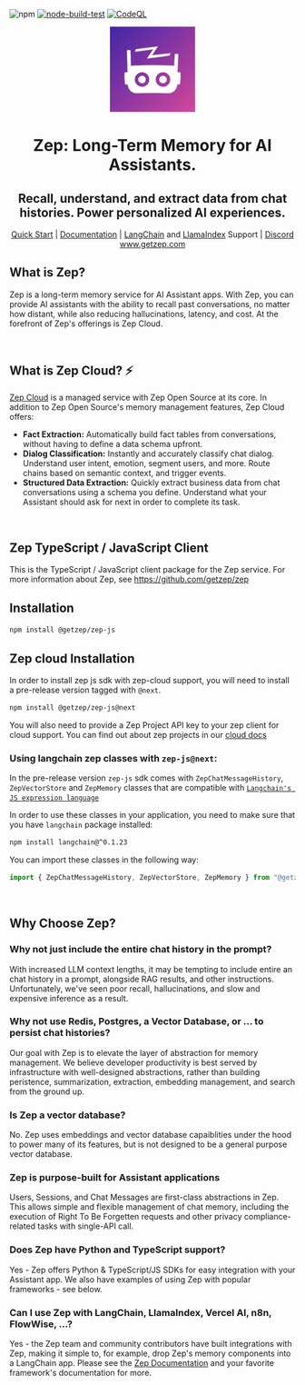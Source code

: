 ![npm](https://img.shields.io/npm/dw/%40getzep/zep-js) [![node-build-test](https://github.com/getzep/zep-js/actions/workflows/node-build-test.yml/badge.svg)](https://github.com/getzep/zep-js/actions/workflows/node-build-test.yml) [![CodeQL](https://github.com/getzep/zep-js/actions/workflows/github-code-scanning/codeql/badge.svg)](https://github.com/getzep/zep-js/actions/workflows/github-code-scanning/codeql)

<p align="center">
  <a href="https://www.getzep.com/">
    <img src="https://raw.githubusercontent.com/getzep/zep/main/assets/zep-logo-icon-gradient-rgb.svg" width="150" alt="Zep Logo">
  </a>
</p>

<h1 align="center">
Zep: Long-Term Memory for ‍AI Assistants.
</h1>
<h2 align="center">Recall, understand, and extract data from chat histories. Power personalized AI experiences.</h2>

<p align="center">
<a href="https://docs.getzep.com/deployment/quickstart/">Quick Start</a> | 
<a href="https://docs.getzep.com/">Documentation</a> | 
<a href="https://docs.getzep.com/sdk/langchain/">LangChain</a> and 
<a href="https://docs.getzep.com/sdk/llamaindex/">LlamaIndex</a> Support | 
<a href="https://discord.gg/W8Kw6bsgXQ">Discord</a><br />
<a href="https://www.getzep.com">www.getzep.com</a>
</p>


## What is Zep?
Zep is a long-term memory service for AI Assistant apps. With Zep, you can provide AI assistants with the ability to recall past conversations, no matter how distant, while also reducing hallucinations, latency, and cost. At the forefront of Zep's offerings is Zep Cloud.

<br>

## What is Zep Cloud? ⚡️ 

[Zep Cloud](https://www.getzep.com/) is a managed service with Zep Open Source at its core. In addition to Zep Open Source's memory management features, Zep Cloud offers:
- **Fact Extraction:** Automatically build fact tables from conversations, without having to define a data schema upfront.
- **Dialog Classification:** Instantly and accurately classify chat dialog. Understand user intent, emotion, segment users, and more. Route chains based on semantic context, and trigger events. 
- **Structured Data Extraction:** Quickly extract business data from chat conversations using a schema you define. Understand what your Assistant should ask for next in order to complete its task.


<br>

## Zep TypeScript / JavaScript Client

This is the TypeScript / JavaScript client package for the Zep service. For more information about Zep, see https://github.com/getzep/zep

## Installation

```bash
npm install @getzep/zep-js
```

## Zep cloud Installation
In order to install zep js sdk with zep-cloud support, you will need to install
a pre-release version tagged with `@next`.

```bash
npm install @getzep/zep-js@next
```

You will also need to provide a Zep Project API key to your zep client for cloud support.
You can find out about zep projects in our [cloud docs](https://help.getzep.com/projects.html)

### Using langchain zep classes with `zep-js@next`:
In the pre-release version `zep-js` sdk comes with `ZepChatMessageHistory`, `ZepVectorStore` and `ZepMemory`
classes that are compatible with [`Langchain's JS expression language`](https://js.langchain.com/docs/expression_language/)

In order to use these classes in your application, you need to make sure that you have 
`langchain` package installed:

```bash
npm install langchain@^0.1.23
```

You can import these classes in the following way:

```typescript
import { ZepChatMessageHistory, ZepVectorStore, ZepMemory } from "@getzep/zep-js/langchain"
```

<br>

## Why Choose Zep?

### Why not just include the entire chat history in the prompt? 

With increased LLM context lengths, it may be tempting to include entire an chat history in a prompt, alongside RAG results, and other instructions. Unfortunately, we've seen poor recall, hallucinations, and slow and expensive inference as a result. 

### Why not use Redis, Postgres, a Vector Database, or ... to persist chat histories?

Our goal with Zep is to elevate the layer of abstraction for memory management. We believe developer productivity is best served by infrastructure with well-designed abstractions, rather than building peristence, summarization, extraction, embedding management, and search from the ground up.

### Is Zep a vector database?

No. Zep uses embeddings and vector database capaiblities under the hood to power many of its features, but is not designed to be a general purpose vector database. 

### Zep is purpose-built for Assistant applications

Users, Sessions, and Chat Messages are first-class abstractions in Zep. This allows simple and flexible management of chat memory, including the execution of Right To Be Forgetten requests and other privacy compliance-related tasks with single-API call. 

### Does Zep have Python and TypeScript support?

Yes - Zep offers Python & TypeScript/JS SDKs for easy integration with your Assistant app. We also have examples of using Zep with popular frameworks - see below.


### Can I use Zep with LangChain, LlamaIndex, Vercel AI, n8n, FlowWise, ...?

Yes - the Zep team and community contributors have built integrations with Zep, making it simple to, for example, drop Zep's memory components into a LangChain app. Please see the [Zep Documentation](https://docs.getzep.com/) and your favorite framework's documentation for more.

